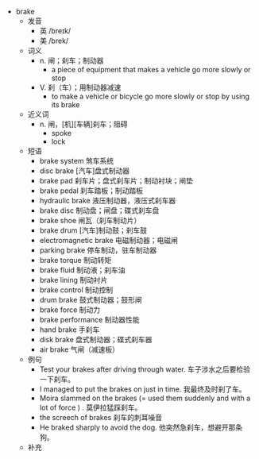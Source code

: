 - brake
  - 发音
    - 英 /breɪk/
    - 美 /brek/
  - 词义
    - n. 闸；刹车；制动器
      - a piece of equipment that makes a vehicle go more slowly or stop
    - V. 刹（车）；用制动器减速
      - to make a vehicle or bicycle go more slowly or stop by using its brake
  - 近义词
    - n. 闸，[机][车辆]刹车；阻碍
      - spoke
      - lock
  - 短语
    - brake system 煞车系统
    - disc brake [汽车]盘式制动器
    - brake pad 刹车片；盘式刹车片；制动衬块；闸垫
    - brake pedal 刹车踏板；制动踏板
    - hydraulic brake 液压制动器，液压式刹车器
    - brake disc 制动盘；闸盘；碟式刹车盘
    - brake shoe 闸瓦（刹车制动片）
    - brake drum [汽车]制动鼓；刹车鼓
    - electromagnetic brake 电磁制动器；电磁闸
    - parking brake 停车制动，驻车制动器
    - brake torque 制动转矩
    - brake fluid 制动液；刹车油
    - brake lining 制动衬片
    - brake control 制动控制
    - drum brake 鼓式制动器；鼓形闸
    - brake force 制动力
    - brake performance 制动器性能
    - hand brake 手刹车
    - disk brake 盘式制动器；碟式刹车器
    - air brake 气闸（减速板）
  - 例句
    - Test your brakes after driving through water. 车子涉水之后要检验一下刹车。
    - I managed to put the brakes on just in time. 我最终及时刹了车。
    - Moira slammed on the brakes (=  used them suddenly and with a lot of force  ) . 莫伊拉猛踩刹车。
    - the screech of brakes 刹车的刺耳噪音
    - He braked sharply to avoid the dog. 他突然急刹车，想避开那条狗。
  - 补充